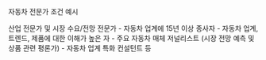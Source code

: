 자동차 전문가 조건 예시


산업 전문가 및 시장 수요/전망 전문가
    - 자동차 업계에 15년 이상 종사자
    - 자동차 업계, 트렌드, 제품에 대한 이해가 높은 자
    - 주요 자동차 매체 저널리스트 (시장 전망 예측 및 상품 관련 평론가)
    - 자동차 업계 특화 컨설턴트 등



